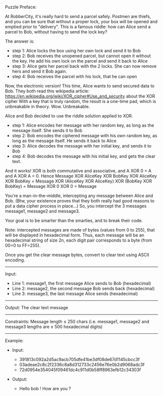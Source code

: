 Puzzle Preface:

At RobberCity, it's really hard to send a parcel safely. Postmen are thiefs, and you can be sure that without a proper lock, your box will be opened and emptied prior to "delivery".
This is a famous riddle: how can Alice send a parcel to Bob, without having to send the lock key?

The answer is:
* step 1: Alice locks the box using her own lock and send it to Bob
* step 2: Bob receives the unopened parcel, but cannot open it without the key. He add his own lock on the parcel and send it back to Alice
* step 3: Alice gets her parcel back with the 2 locks. She can now remove hers and send it Bob again.
* step 4: Bob receives the parcel with his lock, that he can open

Now, the electronic version!
This time, Alice wants to send secured data to Bob. They both read this wikipedia article: https://en.wikipedia.org/wiki/XOR_cipher#Use_and_security about the XOR cipher
With a key that is truly random, the result is a one-time pad, which is unbreakable in theory.
Wow. Unbreakable.

Alice and Bob decided to use the riddle solution applied to XOR.
* step 1: Alice encodes her message with her random key, as long as the message itself. She sends it to Bob
* step 2: Bob encodes the ciphered message with his own random key, as long as the message itself. He sends it back to Alice
* step 3: Alice decodes the message with her initial key, and sends it to Bob
* step 4: Bob decodes the message with his initial key, and gets the clear text.

And it works! XOR is both commutative and associative, and A XOR 0 = A and A XOR A = 0. Hence
Message XOR AliceKey XOR BobKey XOR AliceKey XOR BobKey
 = Message XOR (AliceKey XOR AliceKey) XOR (BobKey XOR BobKey)
 = Message XOR 0 XOR 0
 = Message

You're a man-in-the-middle, intercepting any message between Alice and Bob.
(Btw, your existence proves that they both really had good reasons to put a data cipher process in place...)
So, you intercept the 3 messages message1, message2 and message3.

Your goal is to be smarter than the smarties, and to break their code.

Note: intercepted messages are made of bytes (values from 0 to 255), that will be displayed in hexadecimal form.
Thus, each message will be an hexadecimal string of size 2n, each digit pair corresponds to a byte (from 00=0 to FF=255).

Once you get the clear message bytes, convert to clear text using ASCII encoding.

*****
Input:
- Line 1: message1, the first message Alice sends to Bob (hexadecimal)
- Line 2: message2, the second message Bob sends back (hexadecimal)
- Line 3: message3, the last message Alice sends (hexadecimal)

*****
Output:
The clear text message

*****
Constraints:
Message length ≤ 250 chars (i.e. message1, message2 and message3 lengths are ≤ 500 hexadecimal digits)

*****
Example:
- Input:
  - 391813c092a2d5ac9acb705dfe41be3df08de67d1145cbcc3f
  - 03adeae2c8c2f2336c8a8d312733c2456e76e0b2d9068adc3f
  - 72d0954e354045f09461dc4c911d0b58ff8963efb12c34303f
 
- Output:
  - Hello bob ! How are you ?
